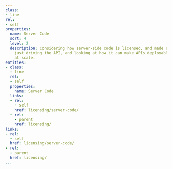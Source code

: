 ```yaml
---
class:
- line
rel:
- self
properties:
  name: Server Code
  sort: 4
  level: 2
  description: Considering how server-side code is licensed, and made available beyond
    just driving the API, and looking at how it can make APIs deployable and federated
    at scale.
entities:
- class:
  - line
  rel:
  - self
  properties:
    name: Server Code
  links:
  - rel:
    - self
    href: licensing/server-code/
  - rel:
    - parent
    href: licensing/
links:
- rel:
  - self
  href: licensing/server-code/
- rel:
  - parent
  href: licensing/
...
```

